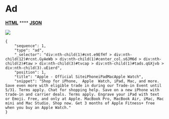 # Ad

[**HTML**](http://dev03.dev.ascentlab.io/serpapi/serpdata/dev/docs/desktop/features/ad/sample.html) **** [**JSON**](http://dev03.dev.ascentlab.io/serpapi/serpdata/dev/docs/desktop/features/ad/sample.json)

![](https://lh4.googleusercontent.com/gcBruYBRtpsWyeKykAYlBkRjYq4kN-HWCau0A8q3miowkrsW0zu1nhdFS2aavgQnO\_M07o8IrkcoMrlHAj1WQG-PP0EQHgAP3SZ1V9LBa4Whw7Wpr6T7WG6FjQ1eh7Qrk1uoQ9k)

```
{
    "sequence": 1,
    "type": "ad",
    "_selector": "div:nth-child(1)#cnt.e9EfHf > div:nth-child(12)#rcnt.GyAeWb > div:nth-child(1)#center_col.s6JM6d > div:nth-child(2)#taw > div:nth-child(3)#tvcap > div:nth-child(1)#tads.qGXjvb > div:nth-child(3).uEierd",
    "position": 1,
    "title": "Apple - Official SiteiPhoneiPadMacApple Watch",
    "snippet": "Shop for iPhone,  Apple  Watch, iPad, Mac, and more. Save even more with eligible trade in during our Trade-in Event until 5/31. Terms apply. Chat for shopping help. Save on a new iPhone with trade-in and carrier deals. Terms apply. Engrave your iPad with text or Emoji. Free, and only at Apple. MacBook Pro, MacBook Air, iMac, Mac mini and Mac Studio. Shop now. Get 3 months of Apple Fitness+ free when you buy an Apple Watch."
}
```
